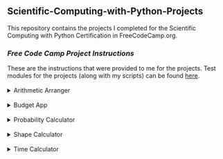 <h2>Scientific-Computing-with-Python-Projects</h2>
This repository contains the projects I completed for the Scientific Computing with Python Certification in FreeCodeCamp.org.

<h3><i>Free Code Camp Project Instructions</i></h3>
These are the instructions that were provided to me for the projects.
Test modules for the projects (along with my scripts) can be found
<a href="https://repl.it/repls/folder/Scientific%20Computation%20with%20Python%20Projects">here</a>.
<br><br>
<details>
	<summary>Arithmetic Arranger</summary>
	<ul>
		<li><b>Assignment</b> </br>

Students in primary school often arrange arithmetic problems 
vertically to make them easier to solve. For example, "235 + 52" becomes:
``` 
  235 
+  52 
-----
``` 

Create a function that receives a list of strings that are arithmetic 
problems and returns the problems arranged vertically and side-by-side. 
The function should optionally take a second argument. When the second argument 
is set to `True`, the answers should be displayed.
		</li>
		<li>
<b>For example</b>

Function Call:
```py
arithmetic_arranger(["32 + 698", "3801 - 2", "45 + 43", "123 + 49"])
```

Output:
```
   32      3801      45      123
+ 698    -    2    + 43    +  49
-----    ------    ----    -----
```

Function Call:
```py
arithmetic_arranger(["32 + 8", "1 - 3801", "9999 + 9999", "523 - 49"], True)
```

Output:
```
  32         1      9999      523
+  8    - 3801    + 9999    -  49
----    ------    ------    -----
  40     -3800     19998      474
```
	
		</li>
		<li>
<b>Rules</b>

The function will return the correct conversion if the supplied problems are properly formatted, 
otherwise, it will **return** a **string** that describes an error that is meaningful to the user.  


* Situations that will return an error:
  1) If there are **too many problems** supplied to the function. 
  The limit is **five**, anything more will return:
    `Error: Too many problems.`
  2) The appropriate operators the function will accept are **addition** 
  and **subtraction**. Multiplication and division will return an error. 
  Other operators not mentioned in this bullet point will not need to be tested. 
  The error returned will be:
    `Error: Operator must be '+' or '-'.`
  3) Each number (operand) should only contain digits. Otherwise, 
  the function will return:
    `Error: Numbers must only contain digits.`
  4) Each operand (aka number on each side of the operator) has a max of 
   four digits in width. Otherwise, the error string returned will be:
    `Error: Numbers cannot be more than four digits.`
    
*  If the user supplied the correct format of problems, the conversion you 
  return will follow these rules:
    * There should be a single space between the operator and the longest of 
  the two operands, the operator will be on the same line as the second operand, 
  both operands will be in the same order as provided (the first will be 
  the top one and the second will be the bottom.
    * Numbers should be right-aligned.
    * There should be four spaces between each problem.
    * There should be dashes at the bottom of each problem. The dashes 
    should run along the entire length of each problem individually. 
    (The example above shows what this should look like.)		
		</li>
	<li>
<b>Development</b>

Write your code in `arithmetic_arranger.py`. For development, 
you can use `main.py` to test your `arithmetic_arranger()` function. 
Click the "run" button and `main.py` will run.	
	</li>
	<li>
<b>Testing</b>

The unit tests for this project are in `test_module.py`. 
We imported the tests from `test_module.py` to `main.py` for your convenience. 
The tests will run automatically whenever you hit the "run" button.	
	</li>
	<li>
<b>Submitting</b>

Copy your project's URL and submit it to freeCodeCamp.	
	</li>
	</ul>
</details>

<br>

<details>
	<summary>Budget App</summary>
	<ul>
		<li><b>Assignment</b>	

Complete the `Category` class in `budget.py`. It should be able to instantiate 
objects based on different budget categories like *food*, *clothing*, and *entertainment*. 
When objects are created, they are passed in the name of the category. 
The class should have an instance variable called `ledger` that is a list. 
The class should also contain the following methods:

1) A `deposit` method that accepts an amount and description. If no description is given, 
it should default to an empty string. The method should append an object to the ledger list 
in the form of `{"amount": amount, "description": description}`. 
2) A `withdraw` method that is similar to the `deposit` method, but the amount passed in 
should be stored in the ledger as a negative number. If there are not enough funds, 
nothing should be added to the ledger. This method should return `True` if the 
withdrawal took place, and `False` otherwise.
3) A `get_balance` method that returns the current balance of the budget category 
based on the deposits and withdrawals that have occurred.
4) A `transfer` method that accepts an amount and another budget category as arguments. 
The method should add a withdrawal with the amount and the description "Transfer to 
[Destination Budget Category]". The method should then add a deposit to the other budget 
category with the amount and the description "Transfer from [Source Budget Category]". 
If there are not enough funds, nothing should be added to either ledgers. 
This method should return `True` if the transfer took place, and `False` otherwise.
5) A `check_funds` method that accepts an amount as an argument. It returns `False` 
if the amount is less than the balance of the budget category and returns `True` otherwise. 
This method should be used by both the `withdraw` method and `transfer` method.

When the budget object is printed it should display:
* A title line of 30 characters where the name of the category is centered in a line of `*` characters.
* A list of the items in the ledger. Each line should show the description and amount. 
The first 23 characters of the description should be displayed, then the amount. 
The amount should be right aligned, contain two decimal places, and display a maximum of 7 characters.
* A line displaying the category total.

Here is an example of the output:
```
*************Food*************
initial deposit        1000.00
groceries               -10.15
restaurant and more foo -15.89
Transfer to Clothing    -50.00
Total: 923.96
```

Besides the `Category` class, create a function (ouside of the class) 
called `create_spend_chart` that takes a list of categories as an argument. 
It should return a string that is a bar chart.

The chart should show the percentage spent in each category passed in to the 
function. The percentage spent should be calculated only with withdrawals and 
not with deposits. 
Down the left side of the chart should be labels 0 - 100. 
The "bars" in the bar chart should be made out of the "o" character. 
The height of each bar should be rounded down to the nearest 10. 
The horizontal line below the bars should go two spaces past the final bar. 
Each category name should be vertacally below the bar. 
There should be a title at the top that says "Percentage spent by category".

This function will be tested with up to four categories.

Look at the example output below very closely and make sure the spacing of the output matches the example exactly.

```
Percentage spent by category
100|          
 90|          
 80|          
 70|          
 60| o        
 50| o        
 40| o        
 30| o        
 20| o  o     
 10| o  o  o  
  0| o  o  o  
    ----------
     F  C  A  
     o  l  u  
     o  o  t  
     d  t  o  
        h     
        i     
        n     
        g     
```

The unit tests for this project are in `test_module.py`.

		</li>
		<li>
<b>Development</b>	

Write your code in `budget.py`. For development, you can use `main.py` 
to test your `Category` class. Click the "run" button and `main.py` will run.
		</li>
		<li>
<b>Testing</b>	

We imported the tests from `test_module.py` to `main.py` for your convenience. 
The tests will run automatically whenever you hit the "run" button.
		</li>
		<li>
<b>Submitting</b>	

Copy your project's URL and submit it to freeCodeCamp.
		</li>
	</ul>
</details>

<br>

<details>
	<summary>Probability Calculator</summary>
	<ul>
		<li><b>Assignment</b>	

Suppose there is a hat containing 5 blue balls, 4 red balls, and 2 green balls. 
What is the probability that a random draw of 4 balls will contain at least 1 red ball and 
2 green balls? While it would be possible to calculate the probability using advanced mathematics, 
an easier way is to write a program to perform a large number of experiments to estimate an approximate probability.

For this project, you will write a program to determine the approximate probability of 
drawing certain balls randomly from a hat. 

First, create a `Hat` class in `prob_calculator.py`. The class should take a variable 
number of arguments that specify the number of balls of each color that are in the hat. 
For example, a class object could be created in any of these ways:
```
hat1 = Hat(yellow=3, blue=2, green=6)
hat2 = Hat(red=5, orange=4)
hat3 = Hat(red=5, orange=4, black=1, blue=0, pink=2, striped=9)
```

A hat will always be created with at least one ball. 
The arguments passed into the hat object upon creation should be converted to a
 `contents` instance variable. `contents` should be a list of strings containing 
 one item for each ball in the hat. Each item in the list should be a color name 
 representing a single ball of that color. For example, 
 if your hat is `{"red": 2, "blue": 1}`, `contents` should be `["red", "red", "blue"]`.

The `Hat` class should have a `draw` method that accepts an argument indicating 
the number of balls to draw from the hat. This method should remove balls at random from 
`contents` and return those balls as a list of strings. The balls should not go back into 
the hat during the draw, similar to an urn experiment without replacement. If the number of 
balls to draw exceeds the available quantity, return all the balls.

Next, create an `experiment` function in `prob_calculator.py` (not inside the `Hat` class). This function 
should accept the following arguments:
* `hat`: A hat object containing balls that should be copied inside the function.
* `expected_balls`: An object indicating the exact group of balls to attempt to draw from the 
hat for the experiment. For example, to determine the probability of drawing 2 blue balls and 
1 red ball from the hat, set `expected_balls` to `{"blue":2, "red":1}`.
* `num_balls_drawn`: The number of balls to draw out of the hat in each experiment.
* `num_experiments`: The number of experiments to
 perform. (The more experiments performed, the more accurate the approximate probability will be.)

The `experiment` function should return a probability. 

For example, let's say that you want to determine the probability of getting 
at least 2 red balls and 1 green ball when you draw 5 balls from from a hat 
containing 6 black, 4 red, and 3 green. To do this, we perform `N` experiments, 
count how many times `M` we get at least 2 red balls and 1 green ball, and 
estimate the probability as `M/N`. Each experiment consists of starting with a
 hat containing the specified balls, drawing a number of balls, and checking 
 if we got the balls we were attempting to draw.

Here is how you would call the `experiment` function based on the example above with 2000 experiments:

```
hat = Hat(black=6, red=4, green=3)
probability = experiment(hat=hat, 
                  expected_balls={"red":2,"green":1},
                  num_balls_drawn=5,
                  num_experiments=2000)
```

Since this is based on random draws, the probability will be slightly 
different each time the code is run.

*Hint: Consider using the modules that are already imported at the top of `prob_calculator.py`.*
	
		</li>
		<li>
<b>Development</b>

Write your code in `prob_calculator.py`. For development, you can use `main.py` 
to test your code. Click the "run" button and `main.py` will run.
		</li>
		<li>
<b>Testing</b>

The unit tests for this project are in `test_module.py`. 
We imported the tests from `test_module.py` to `main.py` for your convenience. 
The tests will run automatically whenever you hit the "run" button.	
		</li>
		<li>
<b>Submitting</b>

Copy your project's URL and submit it to freeCodeCamp.	
		</li>
	</ul>
</details>

<br>

<details>
	<summary>Shape Calculator</summary>
	<ul>
		<li><b>Assignment</b>

In this project you will use object oriented programming to create a Rectangle class and a Square class. 
The Square class should be a subclass of Rectangle and inherit methods and attributes.

<u>Rectangle class</u>
When a Rectangle object is created, it should be initialized with `width` and `height` attributes. 
The class should also contain the following methods:

1) set_width
2) set_height
3) get_area: Returns area (`width * height`)
4) get_perimeter: Returns perimeter (`2 * width + 2 * height`)
5) get_diagonal: Returns diagonal (`(width ** 2 + height ** 2) ** .5`)
6) get_picture: Returns a string that represents the shape using lines of "\*". 

The number of lines should be equal to the height and the number of "\*" in each line should be equal to the width. 
There should be a new line (`\n`) at the end of each line. If the width or height is larger than 50, 
this should return the string: "Too big for picture.".
* `get_amount_inside`: Takes another shape (square or rectangle) as an argument. 
Returns the number of times the passed in shape could fit inside the shape (with no rotations). 
For instance, a rectangle with a width of 4 and a height of 8 could fit in two squares with sides of 4.

Additionally, if an instance of a Rectangle is represented as a string, it should look like: `Rectangle(width=5, height=10)`	

<u>Square class</u>
The Square class should be a subclass of Rectangle. When a Square object is created, 
a single side length is passed in. The `__init__` method should store the side length in 
both the `width` and `height` attributes from the Rectangle class.

The Square class should be able to access the Rectangle class methods but should 
also contain a `set_side` method. If an instance of a Square is represented as a string, 
it should look like: `Square(side=9)`

Additionally, the `set_width` and `set_height` methods on the Square class should 
set both the width and height.	
		</li>
		<li>
<b>Usage example</b>
```py
rect = shape_calculator.Rectangle(10, 5)
print(rect.get_area())
rect.set_height(3)
print(rect.get_perimeter())
print(rect)
print(rect.get_picture())

sq = shape_calculator.Square(9)
print(sq.get_area())
sq.set_side(4)
print(sq.get_diagonal())
print(sq)
print(sq.get_picture())

rect.set_height(8)
rect.set_width(16)
print(rect.get_amount_inside(sq))
```
That code should return:
```
50
26
Rectangle(width=10, height=3)
**********
**********
**********

81
5.656854249492381
Square(side=4)
****
****
****
****

8
```

The unit tests for this project are in `test_module.py`.
		
		</li>
	<li>
<b>Development</b>

Write your code in `shape_calculator.py`. For development, you can use `main.py` to test 
your `shape_calculator()` function. Click the "run" button and `main.py` will run.
	</li>
	<li>
<b>Testing</b>

The unit tests for this project are in `test_module.py`. 
We imported the tests from `test_module.py` to `main.py` for your convenience. 
The tests will run automatically whenever you hit the "run" button.	
	</li>
	<li>
<b>Submitting</b>

Copy your project's URL and submit it to freeCodeCamp.	
	</li>
	</ul>
</details>

<br>

<details>
	<summary>Time Calculator</summary>
	<ul>
	<li><b>Assignment</b>

Write a function named `add_time` that takes in two required parameters and one optional parameter:
* a start time in the 12-hour clock format (ending in AM or PM) 
* a duration time that indicates the number of hours and minutes
* (optional) a starting day of the week, case insensitive

The function should add the duration time to the start time and return the result.

If the result will be the next day, it should show `(next day)` after the time. 
If the result will be more than one day later, it should show `(n days later)` after the time, where "n" 
is the number of days later.

If the function is given the optional starting day of the week parameter, then the output should 
display the day of the week of the result. The day of the week in the output should appear after the time and 
before the number of days later.

Below are some examples of different cases the function should handle. Pay close attention to the spacing and 
punctuation of the results.
```py
add_time("3:00 PM", "3:10")
# Returns: 6:10 PM

add_time("11:30 AM", "2:32", "Monday")
# Returns: 2:02 PM, Monday

add_time("11:43 AM", "00:20")
# Returns: 12:03 PM

add_time("10:10 PM", "3:30")
# Returns: 1:40 AM (next day)

add_time("11:43 PM", "24:20", "tueSday")
# Returns: 12:03 AM, Thursday (2 days later)

add_time("6:30 PM", "205:12")
# Returns: 7:42 AM (9 days later)
```

Do not import any Python libraries. Assume that the start times are valid times. The minutes in the duration 
time will be a whole number less than 60, but the hour can be any whole number.
	</li>
	<li>
<b>Development</b>

Write your code in `time_calculator.py`. For development, you can use `main.py` to test your `time_calculator()` function. 
Click the "run" button and `main.py` will run.
	</li>
	<li>
<b>Testing</b>

The unit tests for this project are in `test_module.py`. 
We imported the tests from `test_module.py` to `main.py` for your convenience. 
The tests will run automatically whenever you hit the "run" button.	
	</li>
	<li>
<b>Submitting</b>

Copy your project's URL and submit it to freeCodeCamp.	
	</li>
	</ul>
</details>
